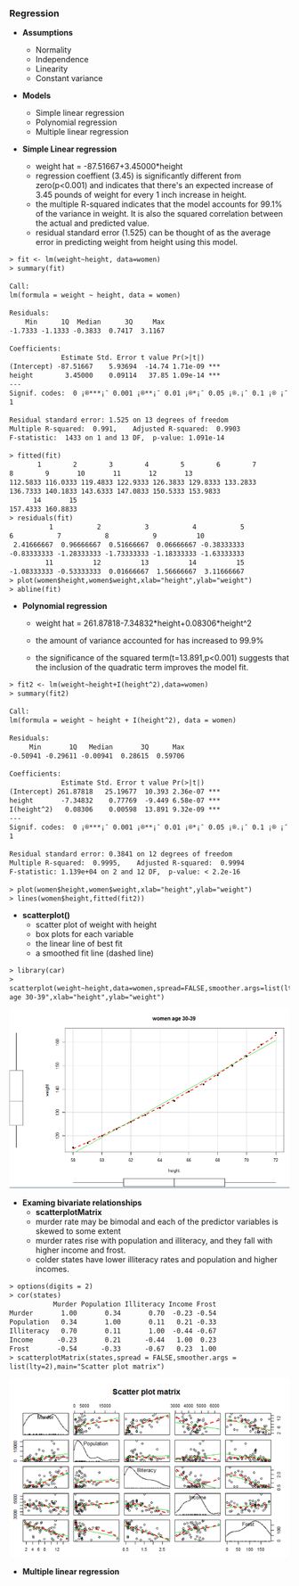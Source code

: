 ### Regression

* **Assumptions**

  * Normality
  * Independence
  * Linearity
  * Constant variance

* **Models**

  * Simple linear regression
  * Polynomial regression
  * Multiple linear regression

* **Simple Linear regression**

  * weight hat = -87.51667+3.45000\*height
  * regression coeffient \(3.45\) is significantly different from zero\(p&lt;0.001\) and indicates that there's an expected increase of 3.45 pounds of weight for every 1 inch increase in height.
  * the multiple R-squared indicates that the model accounts for 99.1% of the variance in weight. It is also the squared correlation between the actual and predicted value.
  * residual standard error \(1.525\) can be thought of as the average error in predicting weight from height using this model.

```
> fit <- lm(weight~height, data=women)
> summary(fit)

Call:
lm(formula = weight ~ height, data = women)

Residuals:
    Min      1Q  Median      3Q     Max 
-1.7333 -1.1333 -0.3833  0.7417  3.1167 

Coefficients:
             Estimate Std. Error t value Pr(>|t|)    
(Intercept) -87.51667    5.93694  -14.74 1.71e-09 ***
height        3.45000    0.09114   37.85 1.09e-14 ***
---
Signif. codes:  0 ¡®***¡¯ 0.001 ¡®**¡¯ 0.01 ¡®*¡¯ 0.05 ¡®.¡¯ 0.1 ¡® ¡¯ 1

Residual standard error: 1.525 on 13 degrees of freedom
Multiple R-squared:  0.991,    Adjusted R-squared:  0.9903 
F-statistic:  1433 on 1 and 13 DF,  p-value: 1.091e-14

> fitted(fit)
       1        2        3        4        5        6        7        8        9       10       11       12       13 
112.5833 116.0333 119.4833 122.9333 126.3833 129.8333 133.2833 136.7333 140.1833 143.6333 147.0833 150.5333 153.9833 
      14       15 
157.4333 160.8833 
> residuals(fit)
          1           2           3           4           5           6           7           8           9          10 
 2.41666667  0.96666667  0.51666667  0.06666667 -0.38333333 -0.83333333 -1.28333333 -1.73333333 -1.18333333 -1.63333333 
         11          12          13          14          15 
-1.08333333 -0.53333333  0.01666667  1.56666667  3.11666667 
> plot(women$height,women$weight,xlab="height",ylab="weight")
> abline(fit)
```

* **Polynomial regression**

  * weight hat = 261.87818-7.34832\*height+0.08306\*height^2
  * the amount of variance accounted for has increased to 99.9%

  * the significance of the squared term\(t=13.891,p&lt;0.001\) suggests that the inclusion of the quadratic term improves the model fit.

```
> fit2 <- lm(weight~height+I(height^2),data=women)
> summary(fit2)

Call:
lm(formula = weight ~ height + I(height^2), data = women)

Residuals:
     Min       1Q   Median       3Q      Max 
-0.50941 -0.29611 -0.00941  0.28615  0.59706 

Coefficients:
             Estimate Std. Error t value Pr(>|t|)    
(Intercept) 261.87818   25.19677  10.393 2.36e-07 ***
height       -7.34832    0.77769  -9.449 6.58e-07 ***
I(height^2)   0.08306    0.00598  13.891 9.32e-09 ***
---
Signif. codes:  0 ¡®***¡¯ 0.001 ¡®**¡¯ 0.01 ¡®*¡¯ 0.05 ¡®.¡¯ 0.1 ¡® ¡¯ 1

Residual standard error: 0.3841 on 12 degrees of freedom
Multiple R-squared:  0.9995,    Adjusted R-squared:  0.9994 
F-statistic: 1.139e+04 on 2 and 12 DF,  p-value: < 2.2e-16

> plot(women$height,women$weight,xlab="height",ylab="weight")
> lines(women$height,fitted(fit2))
```

* **scatterplot\(\)**
  * scatter plot of weight with height
  * box plots for each variable
  * the linear line of best fit
  * a smoothed fit line \(dashed line\)

```
> library(car)
> scatterplot(weight~height,data=women,spread=FALSE,smoother.args=list(lty=2),pch=19,main="women age 30-39",xlab="height",ylab="weight")
```

![](/ch7-regression/scatterplot.PNG)

* **Examing bivariate relationships**
  * **scatterplotMatrix**
  * murder rate may be bimodal and each of the predictor variables is skewed to some extent
  * murder rates rise with population and illiteracy, and they fall with higher income and frost.
  * colder states have lower illiteracy rates and population and higher incomes.

```
> options(digits = 2)
> cor(states)
           Murder Population Illiteracy Income Frost
Murder       1.00       0.34       0.70  -0.23 -0.54
Population   0.34       1.00       0.11   0.21 -0.33
Illiteracy   0.70       0.11       1.00  -0.44 -0.67
Income      -0.23       0.21      -0.44   1.00  0.23
Frost       -0.54      -0.33      -0.67   0.23  1.00
> scatterplotMatrix(states,spread = FALSE,smoother.args = list(lty=2),main="Scatter plot matrix")
```

![](/ch7-regression/scatterplotmatrix.PNG)

* **Multiple linear regression**



